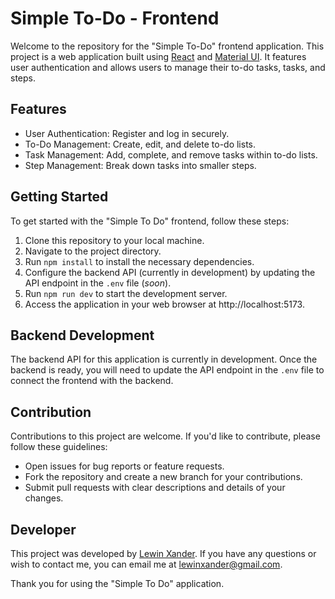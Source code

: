# Simple To-Do - Frontend

Welcome to the repository for the "Simple To-Do" frontend application. This project is a web application built using [React](https://react.dev/) and [Material UI](https://mui.com/material-ui/). It features user authentication and allows users to manage their to-do tasks, tasks, and steps.

## Features

- User Authentication: Register and log in securely.
- To-Do Management: Create, edit, and delete to-do lists.
- Task Management: Add, complete, and remove tasks within to-do lists.
- Step Management: Break down tasks into smaller steps.

## Getting Started

To get started with the "Simple To Do" frontend, follow these steps:

1. Clone this repository to your local machine.
2. Navigate to the project directory.
3. Run `npm install` to install the necessary dependencies.
4. Configure the backend API (currently in development) by updating the API endpoint in the `.env` file (_soon_).
5. Run `npm run dev` to start the development server.
6. Access the application in your web browser at http://localhost:5173.

## Backend Development

The backend API for this application is currently in development. Once the backend is ready, you will need to update the API endpoint in the `.env` file to connect the frontend with the backend.

## Contribution

Contributions to this project are welcome. If you'd like to contribute, please follow these guidelines:

- Open issues for bug reports or feature requests.
- Fork the repository and create a new branch for your contributions.
- Submit pull requests with clear descriptions and details of your changes.

## Developer

This project was developed by [Lewin Xander](https://portfolio-caclm10.vercel.app). If you have any questions or wish to contact me, you can email me at [lewinxander@gmail.com](mailto:lewinxander@gmail.com).

Thank you for using the "Simple To Do" application.
